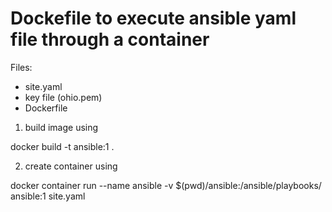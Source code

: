 # Dockefile to execute ansible yaml file through a container

Files:
- site.yaml
- key file (ohio.pem)
- Dockerfile

1) build image using 

docker build -t ansible:1 .

2) create container using 

docker container run --name ansible -v $(pwd)/ansible:/ansible/playbooks/ ansible:1 site.yaml
